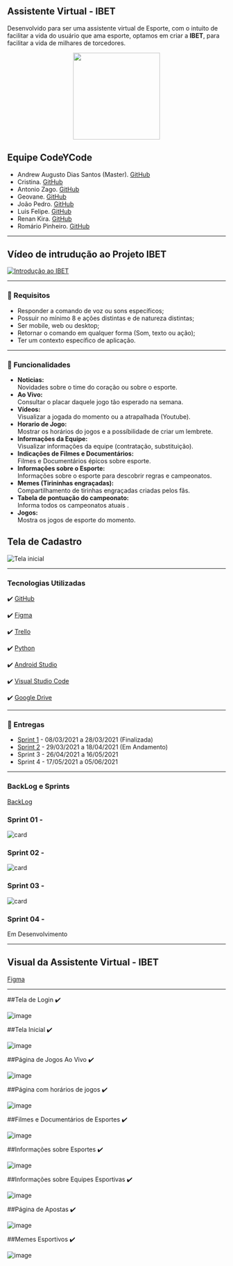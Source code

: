 ## Assistente Virtual - IBET
Desenvolvido para ser uma assistente virtual de Esporte, com o  intuito de facilitar a vida do usuário que ama esporte, optamos em criar a **IBET**, para facilitar a vida de milhares de torcedores.

<p align="center">
<img src="https://github.com/criskurim/CodeYCode/blob/main/Imagens/logo-removebg-preview.png" width="200px" >
</p>

## Equipe CodeYCode
* Andrew Augusto Dias Santos (Master). [GitHub](https://github.com/AndrewAugusto)
* Cristina. [GitHub](https://github.com/criskurim)
* Antonio Zago. [GitHub](https://github.com/Antonio-Zago)
* Geovane. [GitHub]()
* João Pedro. [GitHub]()
* Luis Felipe. [GitHub](https://github.com/LuisAgdo)
* Renan Kira. [GitHub]()
* Romário Pinheiro. [GitHub](https://github.com/RomarioPinheiro)

----

## Vídeo de intrudução ao Projeto IBET
[![Introdução ao IBET ](http://img.youtube.com/vi/tCxHMiyCjjk/0.jpg)](http://www.youtube.com/watch?v=tCxHMiyCjjk "Vídeo de Intrudução ao Projeto")

----

### 🔔  Requisitos
 * Responder a comando de voz ou sons específicos;
 * Possuir no mínimo 8 e ações distintas e de natureza distintas;
 * Ser mobile, web ou desktop;
 * Retornar o comando em qualquer forma (Som, texto ou ação);
 * Ter um contexto específico de aplicação.

----

### 📱 Funcionalidades
- **Noticias:** <br>
Novidades sobre o time do coração ou sobre o esporte. <br>
- **Ao Vivo:** <br>
Consultar o placar daquele jogo tão esperado na semana. <br>
- **Vídeos:** <br>
Visualizar a jogada do momento ou a atrapalhada (Youtube). <br>
- **Horario de Jogo:** <br>
Mostrar os horários do jogos e a possíbilidade de criar um lembrete. <br>
- **Informações da Equipe:** <br>
Visualizar informações da equipe (contratação, substituição). <br>
- **Indicações de Filmes e Documentários:** <br>
Filmes e Documentários épicos sobre esporte. <br>
- **Informações sobre o Esporte:** <br>
Informações sobre o esporte para descobrir regras e campeonatos. <br>
- **Memes (Tirininhas engraçadas):** <br>
Compartilhamento de tirinhas engraçadas criadas pelos fãs. <br>
- **Tabela de pontuação do campeonato:** <br>
Informa todos os campeonatos atuais . <br>
- **Jogos:** <br>
Mostra os jogos de esporte do momento. <br>

## Tela de Cadastro 
![Tela inicial](https://github.com/criskurim/CodeYCode/blob/main/Imagens/Tela%20inicial.gif)

----

### Tecnologias Utilizadas

✔️ [GitHub](https://github.com)

✔️ [Figma](https://figma.com)

✔️ [Trello](https://trello.com/)

✔️ [Python](https://www.python.org)

✔️ [Android Studio](https://developer.android.com/studio)

✔️ [Visual Studio Code](https://code.visualstudio.com/)

✔️ [Google Drive](https://www.google.com/intl/pt-br/drive/about.html)

----

### 📅 Entregas
- [Sprint 1](https://trello.com/b/sdjLR68I/codeycode-projeto-mobile) - 08/03/2021 a 28/03/2021 (Finalizada)
- [Sprint 2](https://trello.com/b/sdjLR68I/codeycode-projeto-mobile) - 29/03/2021 a 18/04/2021 (Em Andamento)
- Sprint 3 - 26/04/2021 a 16/05/2021
- Sprint 4 - 17/05/2021 a 05/06/2021  

----

### BackLog e Sprints
[BackLog](https://trello.com/b/sdjLR68I/codeycode-projeto-mobile)

### Sprint 01 -
![card](https://github.com/criskurim/CodeYCode/blob/main/Imagens/Cards/Card%201.png)

### Sprint 02 -
![card](https://github.com/criskurim/CodeYCode/blob/main/Imagens/Cards/Card%202.png)

### Sprint 03 -
![card](https://github.com/criskurim/CodeYCode/blob/main/Imagens/Cards/Card%203.png)

### Sprint 04 -
Em Desenvolvimento

----

## Visual da Assistente Virtual - IBET

[Figma](https://www.figma.com/file/FreSegpVaDeGePlIaTzdrN/Protótipo-PI)

----

##Tela de Login ✔️

![image](https://user-images.githubusercontent.com/81394880/112732242-93b40380-8f17-11eb-8a3d-270343daa015.png)

##Tela Inicial ✔️

![image](https://user-images.githubusercontent.com/81394880/112732291-cd850a00-8f17-11eb-9105-b309c1a01890.png)

##Página de Jogos Ao Vivo ✔️

![image](https://user-images.githubusercontent.com/81394880/112732335-150b9600-8f18-11eb-9bb2-ed05399a6514.png)

##Página com horários de jogos ✔️

![image](https://user-images.githubusercontent.com/81394880/112732386-6e73c500-8f18-11eb-9b6d-17227424429b.png)

##Filmes e Documentários de Esportes ✔️

![image](https://user-images.githubusercontent.com/81394880/112732415-94996500-8f18-11eb-817f-54bba9126dad.png)

##Informações sobre Esportes ✔️

![image](https://user-images.githubusercontent.com/81394880/112732429-abd85280-8f18-11eb-9edc-00382cd808d6.png)

##Informações sobre Equipes Esportivas ✔️ 

![image](https://user-images.githubusercontent.com/81394880/112732446-c7dbf400-8f18-11eb-9b9e-1689411a34b2.png)
 
##Página de Apostas ✔️ 

![image](https://user-images.githubusercontent.com/81394880/112732461-dcb88780-8f18-11eb-9266-644becb7a699.png)

##Memes Esportivos ✔️

![image](https://user-images.githubusercontent.com/81394880/112732509-21dcb980-8f19-11eb-871b-7d08b549d9f8.png)

